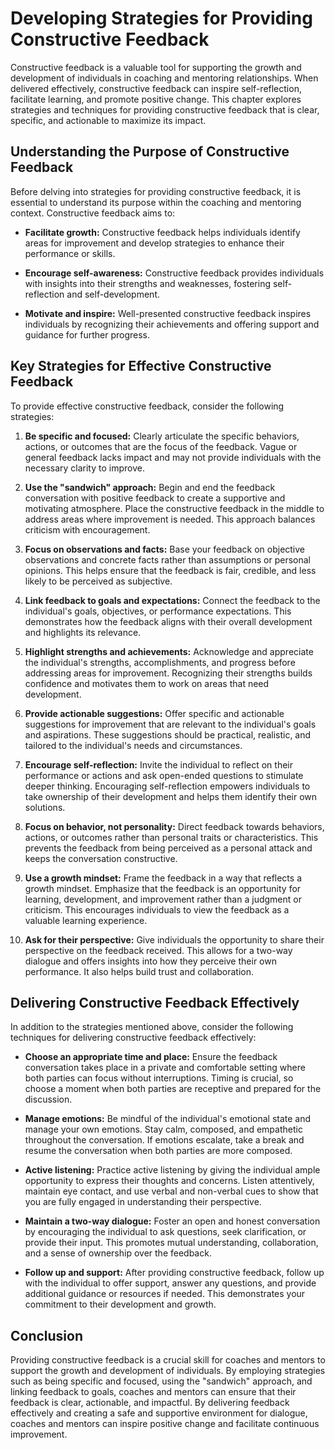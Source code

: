 Developing Strategies for Providing Constructive Feedback
====================================================================

Constructive feedback is a valuable tool for supporting the growth and development of individuals in coaching and mentoring relationships. When delivered effectively, constructive feedback can inspire self-reflection, facilitate learning, and promote positive change. This chapter explores strategies and techniques for providing constructive feedback that is clear, specific, and actionable to maximize its impact.

Understanding the Purpose of Constructive Feedback
--------------------------------------------------

Before delving into strategies for providing constructive feedback, it is essential to understand its purpose within the coaching and mentoring context. Constructive feedback aims to:

* **Facilitate growth:** Constructive feedback helps individuals identify areas for improvement and develop strategies to enhance their performance or skills.

* **Encourage self-awareness:** Constructive feedback provides individuals with insights into their strengths and weaknesses, fostering self-reflection and self-development.

* **Motivate and inspire:** Well-presented constructive feedback inspires individuals by recognizing their achievements and offering support and guidance for further progress.

Key Strategies for Effective Constructive Feedback
--------------------------------------------------

To provide effective constructive feedback, consider the following strategies:

1. **Be specific and focused:** Clearly articulate the specific behaviors, actions, or outcomes that are the focus of the feedback. Vague or general feedback lacks impact and may not provide individuals with the necessary clarity to improve.

2. **Use the "sandwich" approach:** Begin and end the feedback conversation with positive feedback to create a supportive and motivating atmosphere. Place the constructive feedback in the middle to address areas where improvement is needed. This approach balances criticism with encouragement.

3. **Focus on observations and facts:** Base your feedback on objective observations and concrete facts rather than assumptions or personal opinions. This helps ensure that the feedback is fair, credible, and less likely to be perceived as subjective.

4. **Link feedback to goals and expectations:** Connect the feedback to the individual's goals, objectives, or performance expectations. This demonstrates how the feedback aligns with their overall development and highlights its relevance.

5. **Highlight strengths and achievements:** Acknowledge and appreciate the individual's strengths, accomplishments, and progress before addressing areas for improvement. Recognizing their strengths builds confidence and motivates them to work on areas that need development.

6. **Provide actionable suggestions:** Offer specific and actionable suggestions for improvement that are relevant to the individual's goals and aspirations. These suggestions should be practical, realistic, and tailored to the individual's needs and circumstances.

7. **Encourage self-reflection:** Invite the individual to reflect on their performance or actions and ask open-ended questions to stimulate deeper thinking. Encouraging self-reflection empowers individuals to take ownership of their development and helps them identify their own solutions.

8. **Focus on behavior, not personality:** Direct feedback towards behaviors, actions, or outcomes rather than personal traits or characteristics. This prevents the feedback from being perceived as a personal attack and keeps the conversation constructive.

9. **Use a growth mindset:** Frame the feedback in a way that reflects a growth mindset. Emphasize that the feedback is an opportunity for learning, development, and improvement rather than a judgment or criticism. This encourages individuals to view the feedback as a valuable learning experience.

10. **Ask for their perspective:** Give individuals the opportunity to share their perspective on the feedback received. This allows for a two-way dialogue and offers insights into how they perceive their own performance. It also helps build trust and collaboration.

Delivering Constructive Feedback Effectively
--------------------------------------------

In addition to the strategies mentioned above, consider the following techniques for delivering constructive feedback effectively:

* **Choose an appropriate time and place:** Ensure the feedback conversation takes place in a private and comfortable setting where both parties can focus without interruptions. Timing is crucial, so choose a moment when both parties are receptive and prepared for the discussion.

* **Manage emotions:** Be mindful of the individual's emotional state and manage your own emotions. Stay calm, composed, and empathetic throughout the conversation. If emotions escalate, take a break and resume the conversation when both parties are more composed.

* **Active listening:** Practice active listening by giving the individual ample opportunity to express their thoughts and concerns. Listen attentively, maintain eye contact, and use verbal and non-verbal cues to show that you are fully engaged in understanding their perspective.

* **Maintain a two-way dialogue:** Foster an open and honest conversation by encouraging the individual to ask questions, seek clarification, or provide their input. This promotes mutual understanding, collaboration, and a sense of ownership over the feedback.

* **Follow up and support:** After providing constructive feedback, follow up with the individual to offer support, answer any questions, and provide additional guidance or resources if needed. This demonstrates your commitment to their development and growth.

Conclusion
----------

Providing constructive feedback is a crucial skill for coaches and mentors to support the growth and development of individuals. By employing strategies such as being specific and focused, using the "sandwich" approach, and linking feedback to goals, coaches and mentors can ensure that their feedback is clear, actionable, and impactful. By delivering feedback effectively and creating a safe and supportive environment for dialogue, coaches and mentors can inspire positive change and facilitate continuous improvement.
